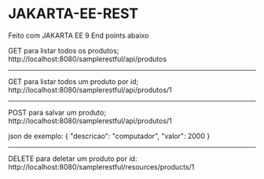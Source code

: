 # JAKARTA-EE-REST
Feito com JAKARTA EE 9
End points abaixo

GET para listar todos os produtos;
  http://localhost:8080/samplerestful/api/produtos
  
-------------------------------------------------------------------
GET para listar todos um produto por id;
  http://localhost:8080/samplerestful/api/produtos/1

-------------------------------------------------------------------
POST para salvar um produto;
  http://localhost:8080/samplerestful/api/produtos/1

  json de exemplo: 
    {
      "descricao": "computador",
      "valor": 2000
    }

-------------------------------------------------------------------
DELETE para deletar um produto por id:
  http://localhost:8080/samplerestful/resources/products/1
